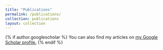 ```yaml
---
title: "Publications"
permalink: /publications/
collection: publications
layout: collection
---
```


{% if author.googlescholar %}
  You can also find my articles on <u><a href="{{author.googlescholar}}">my Google Scholar profile</a>.</u>
{% endif %}
